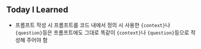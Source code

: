 ## Today I Learned
- 프롬프트 작성 시
프롬프트를 코드 내에서 정의 시 사용한 `{context}`나 `{question}`등은 프롬프트에도 그대로 똑같이 `{context}`나 `{question}`등으로 작성해 주어야 함
